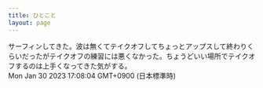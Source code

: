 ```yaml
---
title: ひとこと
layout: page
---
```

<div class="box" dt="1675066084685">
  サーフィンしてきた。波は無くてテイクオフしてちょっとアップスして終わりくらいだったがテイクオフの練習には悪くなかった。ちょうどいい場所でテイクオフするのは上手くなってきた気がする。
  <div class="content is-small">Mon Jan 30 2023 17:08:04 GMT+0900 (日本標準時)</div>
</div>